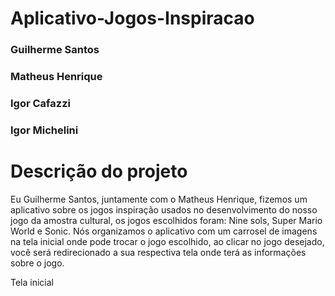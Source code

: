 # Aplicativo-Jogos-Inspiracao

### Guilherme Santos
### Matheus Henrique 
### Igor Cafazzi 
### Igor Michelini

# Descrição do projeto 
  Eu Guilherme Santos, juntamente com o Matheus Henrique, fizemos um aplicativo sobre os jogos inspiração usados no desenvolvimento do nosso jogo da amostra cultural, os jogos escolhidos foram: Nine sols, Super Mario World e Sonic. Nós organizamos o aplicativo com um carrosel de imagens na tela inicial onde pode trocar o jogo escolhido, ao clicar no jogo desejado, você será redirecionado a sua respectiva tela onde terá as informações sobre o jogo.

  Tela inicial
